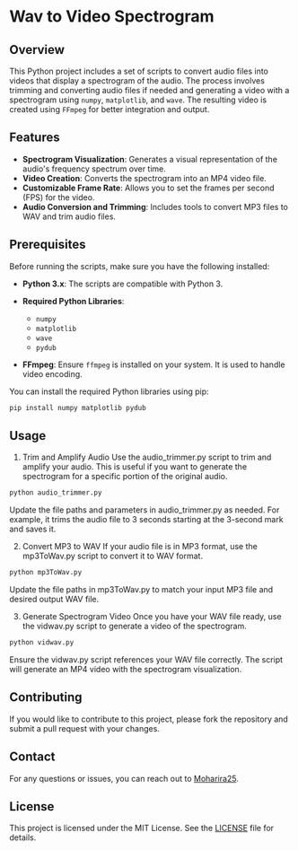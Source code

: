# Wav to Video Spectrogram

## Overview

This Python project includes a set of scripts to convert audio files into videos that display a spectrogram of the audio. The process involves trimming and converting audio files if needed and generating a video with a spectrogram using `numpy`, `matplotlib`, and `wave`. The resulting video is created using `FFmpeg` for better integration and output.

## Features

- **Spectrogram Visualization**: Generates a visual representation of the audio's frequency spectrum over time.
- **Video Creation**: Converts the spectrogram into an MP4 video file.
- **Customizable Frame Rate**: Allows you to set the frames per second (FPS) for the video.
- **Audio Conversion and Trimming**: Includes tools to convert MP3 files to WAV and trim audio files.

## Prerequisites

Before running the scripts, make sure you have the following installed:

- **Python 3.x**: The scripts are compatible with Python 3.
- **Required Python Libraries**:
  - `numpy`
  - `matplotlib`
  - `wave`
  - `pydub`

- **FFmpeg**: Ensure `ffmpeg` is installed on your system. It is used to handle video encoding.

You can install the required Python libraries using pip:

```bash
pip install numpy matplotlib pydub
```

## Usage
1. Trim and Amplify Audio
Use the audio_trimmer.py script to trim and amplify your audio. This is useful if you want to generate the spectrogram for a specific portion of the original audio.

```bash
python audio_trimmer.py
```
Update the file paths and parameters in audio_trimmer.py as needed. For example, it trims the audio file to 3 seconds starting at the 3-second mark and saves it.

2. Convert MP3 to WAV
If your audio file is in MP3 format, use the mp3ToWav.py script to convert it to WAV format.

```bash
python mp3ToWav.py
```
Update the file paths in mp3ToWav.py to match your input MP3 file and desired output WAV file.

3. Generate Spectrogram Video
Once you have your WAV file ready, use the vidwav.py script to generate a video of the spectrogram.

```bash
python vidwav.py
```
Ensure the vidwav.py script references your WAV file correctly. The script will generate an MP4 video with the spectrogram visualization.

## Contributing
If you would like to contribute to this project, please fork the repository and submit a pull request with your changes.

## Contact

For any questions or issues, you can reach out to [Moharira25](https://github.com/Moharira25).

## License

This project is licensed under the MIT License. See the [LICENSE](LICENSE) file for details.
